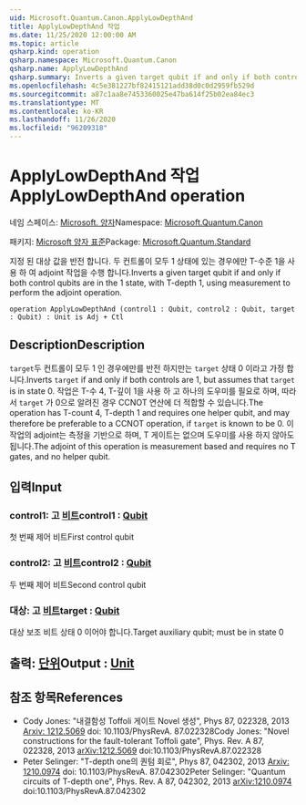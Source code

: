```yaml
---
uid: Microsoft.Quantum.Canon.ApplyLowDepthAnd
title: ApplyLowDepthAnd 작업
ms.date: 11/25/2020 12:00:00 AM
ms.topic: article
qsharp.kind: operation
qsharp.namespace: Microsoft.Quantum.Canon
qsharp.name: ApplyLowDepthAnd
qsharp.summary: Inverts a given target qubit if and only if both control qubits are in the 1 state, with T-depth 1, using measurement to perform the adjoint operation.
ms.openlocfilehash: 4c5e381227bf82415121add38d0c0d2959fb529d
ms.sourcegitcommit: a87c1aa8e7453360025e47ba614f25b02ea84ec3
ms.translationtype: MT
ms.contentlocale: ko-KR
ms.lasthandoff: 11/26/2020
ms.locfileid: "96209318"
---
```

# <a name="applylowdepthand-operation"></a><span data-ttu-id="e368a-102">ApplyLowDepthAnd 작업</span><span class="sxs-lookup"><span data-stu-id="e368a-102">ApplyLowDepthAnd operation</span></span>

<span data-ttu-id="e368a-103">네임 스페이스: [Microsoft. 양자](xref:Microsoft.Quantum.Canon)</span><span class="sxs-lookup"><span data-stu-id="e368a-103">Namespace: [Microsoft.Quantum.Canon](xref:Microsoft.Quantum.Canon)</span></span>

<span data-ttu-id="e368a-104">패키지: [Microsoft 양자 표준](https://nuget.org/packages/Microsoft.Quantum.Standard)</span><span class="sxs-lookup"><span data-stu-id="e368a-104">Package: [Microsoft.Quantum.Standard](https://nuget.org/packages/Microsoft.Quantum.Standard)</span></span>


<span data-ttu-id="e368a-105">지정 된 대상 값을 반전 합니다. 두 컨트롤이 모두 1 상태에 있는 경우에만 T-수준 1을 사용 하 여 adjoint 작업을 수행 합니다.</span><span class="sxs-lookup"><span data-stu-id="e368a-105">Inverts a given target qubit if and only if both control qubits are in the 1 state, with T-depth 1, using measurement to perform the adjoint operation.</span></span>

```qsharp
operation ApplyLowDepthAnd (control1 : Qubit, control2 : Qubit, target : Qubit) : Unit is Adj + Ctl
```


## <a name="description"></a><span data-ttu-id="e368a-106">Description</span><span class="sxs-lookup"><span data-stu-id="e368a-106">Description</span></span>

<span data-ttu-id="e368a-107">`target`두 컨트롤이 모두 1 인 경우에만를 반전 하지만는 `target` 상태 0 이라고 가정 합니다.</span><span class="sxs-lookup"><span data-stu-id="e368a-107">Inverts `target` if and only if both controls are 1, but assumes that `target` is in state 0.</span></span>  <span data-ttu-id="e368a-108">작업은 T-수 4, T-깊이 1을 사용 하 고 하나의 도우미를 필요로 하며, 따라서 `target` 가 0으로 알려진 경우 CCNOT 연산에 더 적합할 수 있습니다.</span><span class="sxs-lookup"><span data-stu-id="e368a-108">The operation has T-count 4, T-depth 1 and requires one helper qubit, and may therefore be preferable to a CCNOT operation, if `target` is known to be 0.</span></span>  <span data-ttu-id="e368a-109">이 작업의 adjoint는 측정을 기반으로 하며, T 게이트는 없으며 도우미를 사용 하지 않아도 됩니다.</span><span class="sxs-lookup"><span data-stu-id="e368a-109">The adjoint of this operation is measurement based and requires no T gates, and no helper qubit.</span></span>

## <a name="input"></a><span data-ttu-id="e368a-110">입력</span><span class="sxs-lookup"><span data-stu-id="e368a-110">Input</span></span>

### <a name="control1--qubit"></a><span data-ttu-id="e368a-111">control1: 고 [비트](xref:microsoft.quantum.lang-ref.qubit)</span><span class="sxs-lookup"><span data-stu-id="e368a-111">control1 : [Qubit](xref:microsoft.quantum.lang-ref.qubit)</span></span>

<span data-ttu-id="e368a-112">첫 번째 제어 비트</span><span class="sxs-lookup"><span data-stu-id="e368a-112">First control qubit</span></span>


### <a name="control2--qubit"></a><span data-ttu-id="e368a-113">control2: 고 [비트](xref:microsoft.quantum.lang-ref.qubit)</span><span class="sxs-lookup"><span data-stu-id="e368a-113">control2 : [Qubit](xref:microsoft.quantum.lang-ref.qubit)</span></span>

<span data-ttu-id="e368a-114">두 번째 제어 비트</span><span class="sxs-lookup"><span data-stu-id="e368a-114">Second control qubit</span></span>


### <a name="target--qubit"></a><span data-ttu-id="e368a-115">대상: 고 [비트](xref:microsoft.quantum.lang-ref.qubit)</span><span class="sxs-lookup"><span data-stu-id="e368a-115">target : [Qubit](xref:microsoft.quantum.lang-ref.qubit)</span></span>

<span data-ttu-id="e368a-116">대상 보조 비트 상태 0 이어야 합니다.</span><span class="sxs-lookup"><span data-stu-id="e368a-116">Target auxiliary qubit; must be in state 0</span></span>



## <a name="output--unit"></a><span data-ttu-id="e368a-117">출력: [단위](xref:microsoft.quantum.lang-ref.unit)</span><span class="sxs-lookup"><span data-stu-id="e368a-117">Output : [Unit](xref:microsoft.quantum.lang-ref.unit)</span></span>



## <a name="references"></a><span data-ttu-id="e368a-118">참조 항목</span><span class="sxs-lookup"><span data-stu-id="e368a-118">References</span></span>

- <span data-ttu-id="e368a-119">Cody Jones: "내결함성 Toffoli 게이트 Novel 생성", Phys 87, 022328, 2013 [Arxiv: 1212.5069](https://arxiv.org/abs/1212.5069) doi: 10.1103/PhysRevA. 87.022328</span><span class="sxs-lookup"><span data-stu-id="e368a-119">Cody Jones: "Novel constructions for the fault-tolerant Toffoli gate", Phys. Rev. A 87, 022328, 2013 [arXiv:1212.5069](https://arxiv.org/abs/1212.5069) doi:10.1103/PhysRevA.87.022328</span></span>
- <span data-ttu-id="e368a-120">Peter Selinger: "T-depth one의 퀀텀 회로", Phys 87, 042302, 2013 [Arxiv: 1210.0974](https://arxiv.org/abs/1210.0974) doi: 10.1103/PhysRevA. 87.042302</span><span class="sxs-lookup"><span data-stu-id="e368a-120">Peter Selinger: "Quantum circuits of T-depth one", Phys. Rev. A 87, 042302, 2013 [arXiv:1210.0974](https://arxiv.org/abs/1210.0974) doi:10.1103/PhysRevA.87.042302</span></span>